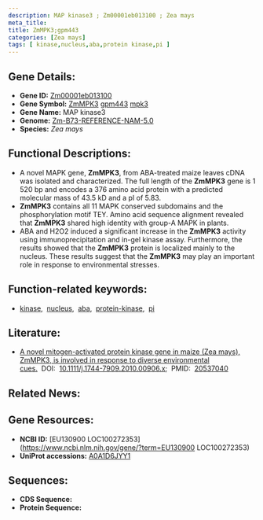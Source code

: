 ```yaml
---
description: MAP kinase3 ; Zm00001eb013100 ; Zea mays
meta_title:
title: ZmMPK3;gpm443
categories: [Zea mays]
tags: [ kinase,nucleus,aba,protein kinase,pi ]
---
```


## Gene Details:
- **Gene ID:**	[Zm00001eb013100](https://www.maizegdb.org/gene_center/gene/Zm00001eb013100)
- **Gene Symbol:** <u>ZmMPK3</u>&nbsp;<u>gpm443</u>&nbsp;<u>mpk3</u>
- **Gene Name:** MAP kinase3
- **Genome:** [Zm-B73-REFERENCE-NAM-5.0](https://www.maizegdb.org/genome/assembly/Zm-B73-REFERENCE-NAM-5.0)
- **Species:** *Zea mays*

## Functional Descriptions:
   - A novel MAPK gene, **ZmMPK3**, from ABA-treated maize leaves cDNA was isolated and characterized. The full length of the **ZmMPK3** gene is 1 520 bp and encodes a 376 amino acid protein with a predicted molecular mass of 43.5 kD and a pI of 5.83.
   - **ZmMPK3** contains all 11 MAPK conserved subdomains and the phosphorylation motif TEY. Amino acid sequence alignment revealed that **ZmMPK3** shared high identity with group-A MAPK in plants.
   - ABA and H2O2 induced a significant increase in the **ZmMPK3** activity using immunoprecipitation and in-gel kinase assay. Furthermore, the results showed that the **ZmMPK3** protein is localized mainly to the nucleus. These results suggest that the **ZmMPK3** may play an important role in response to environmental stresses.

## Function-related keywords:
- [kinase](/tags/kinase/),&nbsp;&nbsp;[nucleus](/tags/nucleus/),&nbsp;&nbsp;[aba](/tags/aba/),&nbsp;&nbsp;[protein-kinase](/tags/protein-kinase/),&nbsp;&nbsp;[pi](/tags/pi/)

## Literature:
   - [A novel mitogen-activated protein kinase gene in maize (Zea mays), ZmMPK3, is involved in response to diverse environmental cues.]( https://onlinelibrary.wiley.com/doi/10.1111/j.1744-7909.2010.00906.x)&nbsp;&nbsp;DOI:&nbsp;&nbsp;[10.1111/j.1744-7909.2010.00906.x](https://onlinelibrary.wiley.com/doi/10.1111/j.1744-7909.2010.00906.x);&nbsp;&nbsp;PMID:&nbsp;&nbsp;[20537040](https://pubmed.ncbi.nlm.nih.gov/20537040/)

## Related News:

## Gene Resources:
- **NCBI ID:**  [EU130900	LOC100272353](https://www.ncbi.nlm.nih.gov/gene/?term=EU130900	LOC100272353)
- **UniProt accessions:** [A0A1D6JYY1](https://www.uniprot.org/uniprotkb/A0A1D6JYY1/entry)



## Sequences:
- **CDS Sequence:**
- **Protein Sequence:**
